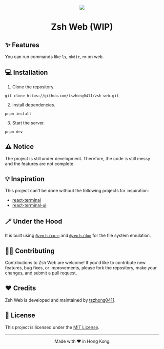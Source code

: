 <div align="center">
  
  ![](https://honghong.me/images/projects/zsh-web/cover.png)
  
  # Zsh Web (WIP)

</div>

## ✨ Features

You can run commands like `ls`, `mkdir`, `rm` on web.

## 💻 Installation

1. Clone the repository.

```shell
git clone https://github.com/tszhong0411/zsh-web.git
```

2. Install dependencies.

```shell
pnpm install
```

3. Start the server.

```shell
pnpm dev
```

## ⚠️ Notice

The project is still under development. Therefore, the code is still messy and the features are not complete.

## 💡 Inspiration

This project can't be done without the following projects for inspiration:

- [react-terminal](https://github.com/bony2023/react-terminal)
- [react-terminal-ui](https://github.com/jonmbake/react-terminal-ui)

## 🪄 Under the Hood

It is built using [`@zenfs/core`](https://github.com/zen-fs/core) and [`@zenfs/dom`](https://github.com/zen-fs/dom) for the file system emulation.

## 🤝🏻 Contributing

Contributions to Zsh Web are welcome! If you'd like to contribute new features, bug fixes, or improvements, please fork the repository, make your changes, and submit a pull request.

## ❤️ Credits

Zsh Web is developed and maintained by [tszhong0411](https://honghong.me).

## 🪪 License

This project is licensed under the [MIT License](LICENSE).

<hr>
<p align="center">
Made with ❤️ in Hong Kong
</p>
